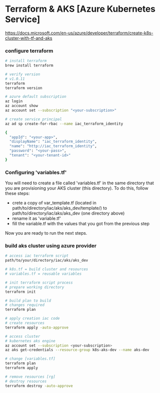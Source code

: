 # Terraform & AKS [Azure Kubernetes Service]
https://docs.microsoft.com/en-us/azure/developer/terraform/create-k8s-cluster-with-tf-and-aks 

### configure terraform
```sh
# install terraform 
brew install terraform

# verify version
# v1.0.11
terraform
terraform version

# azure default subscription
az login
az account show
az account set --subscription "<your-subscription>"

# create service principal
az ad sp create-for-rbac --name iac_terraform_identity

{
  "appId": "<your-app>",
  "displayName": "iac_terraform_identity",
  "name": "http://iac_terraform_identity",
  "password": "<your-pass>",
  "tenant": "<your-tenant-id>"
}
```

### Configuring 'variables.tf'
You will need to create a file called 'variables.tf' in the same directory that you are provisioning your AKS cluster (this directory). To do this, follow these steps:
- crete a copy of var_template.tf (located in path/to/directory/iac/aks/aks_dev/template/) to path/to/directory/iac/aks/aks_dev (one directory above)
- rename it as 'variable.tf'
- fill the variable.tf with the values that you got from the previous step

Now you are ready to run the next steps.

### build aks cluster using azure provider
```sh
# access iac terraform script
path/to/your/directory/iac/aks/aks_dev

# k8s.tf = build cluster and resources
# variables.tf = reusable variables

# init terraform script process
# prepare working directory
terraform init

# build plan to build 
# changes required
terraform plan

# apply creation iac code
# create resources
terraform apply -auto-approve

# access cluster
# kubernetes aks engine
az account set --subscription <your-subscription>
az aks get-credentials --resource-group k8s-aks-dev --name aks-dev

# change [variables.tf]
terraform plan
terraform apply

# remove resources [rg]
# destroy resources
terraform destroy -auto-approve
```